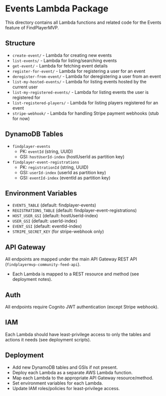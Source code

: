 # Events Lambda Package

This directory contains all Lambda functions and related code for the Events feature of FindPlayerMVP.

## Structure
- `create-event/` - Lambda for creating new events
- `list-events/` - Lambda for listing/searching events
- `get-event/` - Lambda for fetching event details
- `register-for-event/` - Lambda for registering a user for an event
- `deregister-from-event/` - Lambda for deregistering a user from an event
- `list-my-hosted-events/` - Lambda for listing events hosted by the current user
- `list-my-registered-events/` - Lambda for listing events the user is registered for
- `list-registered-players/` - Lambda for listing players registered for an event
- `stripe-webhook/` - Lambda for handling Stripe payment webhooks (stub for now)

## DynamoDB Tables
- `findplayer-events`
  - PK: `eventId` (string, UUID)
  - GSI: `hostUserId-index` (hostUserId as partition key)
- `findplayer-event-registrations`
  - PK: `registrationId` (string, UUID)
  - GSI: `userId-index` (userId as partition key)
  - GSI: `eventId-index` (eventId as partition key)

## Environment Variables
- `EVENTS_TABLE` (default: findplayer-events)
- `REGISTRATIONS_TABLE` (default: findplayer-event-registrations)
- `HOST_USER_GSI` (default: hostUserId-index)
- `USER_GSI` (default: userId-index)
- `EVENT_GSI` (default: eventId-index)
- `STRIPE_SECRET_KEY` (for stripe-webhook only)

## API Gateway
All endpoints are mapped under the main API Gateway REST API (`findplayermvp-community-feed-api`).
- Each Lambda is mapped to a REST resource and method (see deployment notes).

## Auth
All endpoints require Cognito JWT authentication (except Stripe webhook).

## IAM
Each Lambda should have least-privilege access to only the tables and actions it needs (see deployment scripts).

## Deployment
- Add new DynamoDB tables and GSIs if not present.
- Deploy each Lambda as a separate AWS Lambda function.
- Map each Lambda to the appropriate API Gateway resource/method.
- Set environment variables for each Lambda.
- Update IAM roles/policies for least-privilege access. 